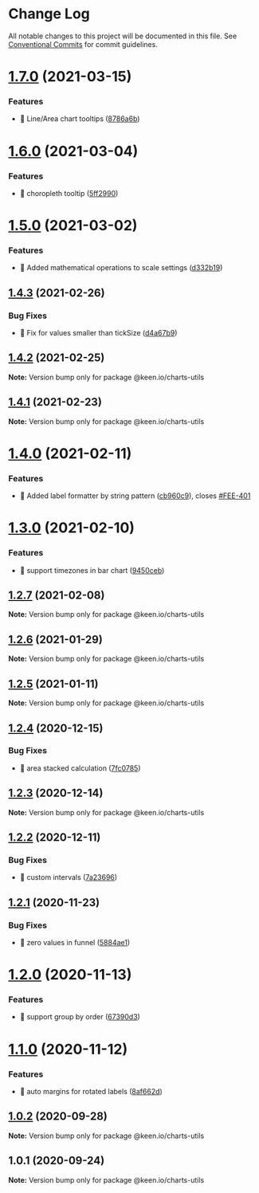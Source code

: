 # Change Log

All notable changes to this project will be documented in this file.
See [Conventional Commits](https://conventionalcommits.org) for commit guidelines.

# [1.7.0](https://github.com/keen/keen/compare/@keen.io/charts-utils@1.6.0...@keen.io/charts-utils@1.7.0) (2021-03-15)


### Features

* 🎸 Line/Area chart tooltips ([8786a6b](https://github.com/keen/keen/commit/8786a6bb5e0de98c2703a59e56e6746847ef94e0))





# [1.6.0](https://github.com/keen/keen/compare/@keen.io/charts-utils@1.5.0...@keen.io/charts-utils@1.6.0) (2021-03-04)


### Features

* 🎸 choropleth tooltip ([5ff2990](https://github.com/keen/keen/commit/5ff299068f59922188ee4cfa06a90df465f6fe0b))





# [1.5.0](https://github.com/keen/keen/compare/@keen.io/charts-utils@1.4.3...@keen.io/charts-utils@1.5.0) (2021-03-02)


### Features

* 🎸 Added mathematical operations to scale settings ([d332b19](https://github.com/keen/keen/commit/d332b19d9c317c27a4851a912f876e417764799b))





## [1.4.3](https://github.com/keen/keen/compare/@keen.io/charts-utils@1.4.2...@keen.io/charts-utils@1.4.3) (2021-02-26)


### Bug Fixes

* 🐛 Fix for values smaller than tickSize ([d4a67b9](https://github.com/keen/keen/commit/d4a67b9af236b78b296ed62657ccc5740c49507a))





## [1.4.2](https://github.com/keen/keen/compare/@keen.io/charts-utils@1.4.1...@keen.io/charts-utils@1.4.2) (2021-02-25)

**Note:** Version bump only for package @keen.io/charts-utils





## [1.4.1](https://github.com/keen/keen/compare/@keen.io/charts-utils@1.4.0...@keen.io/charts-utils@1.4.1) (2021-02-23)

**Note:** Version bump only for package @keen.io/charts-utils





# [1.4.0](https://github.com/keen/keen/compare/@keen.io/charts-utils@1.3.0...@keen.io/charts-utils@1.4.0) (2021-02-11)


### Features

* 🎸 Added label formatter by string pattern ([cb960c9](https://github.com/keen/keen/commit/cb960c98cc781a734a9b780d33be4d120a38860e)), closes [#FEE-401](https://github.com/keen/keen/issues/FEE-401)





# [1.3.0](https://github.com/keen/keen/compare/@keen.io/charts-utils@1.2.7...@keen.io/charts-utils@1.3.0) (2021-02-10)


### Features

* 🎸 support timezones in bar chart ([9450ceb](https://github.com/keen/keen/commit/9450cebc508b3d018c64808ea64fc2fef62e60c0))





## [1.2.7](https://github.com/keen/keen/compare/@keen.io/charts-utils@1.2.6...@keen.io/charts-utils@1.2.7) (2021-02-08)

**Note:** Version bump only for package @keen.io/charts-utils





## [1.2.6](https://github.com/keen/keen/compare/@keen.io/charts-utils@1.2.5...@keen.io/charts-utils@1.2.6) (2021-01-29)

**Note:** Version bump only for package @keen.io/charts-utils





## [1.2.5](https://github.com/keen/keen/compare/@keen.io/charts-utils@1.2.4...@keen.io/charts-utils@1.2.5) (2021-01-11)

**Note:** Version bump only for package @keen.io/charts-utils





## [1.2.4](https://github.com/keen/keen/compare/@keen.io/charts-utils@1.2.3...@keen.io/charts-utils@1.2.4) (2020-12-15)


### Bug Fixes

* 🐛 area stacked calculation ([7fc0785](https://github.com/keen/keen/commit/7fc0785b5b64bc4b94573b38b6245adae50b3622))





## [1.2.3](https://github.com/keen/keen/compare/@keen.io/charts-utils@1.2.2...@keen.io/charts-utils@1.2.3) (2020-12-14)

**Note:** Version bump only for package @keen.io/charts-utils





## [1.2.2](https://github.com/keen/keen/compare/@keen.io/charts-utils@1.2.1...@keen.io/charts-utils@1.2.2) (2020-12-11)


### Bug Fixes

* 🐛 custom intervals ([7a23696](https://github.com/keen/keen/commit/7a23696ea2cb2b221c18ded52fdfbfbaaa56b8ed))





## [1.2.1](https://github.com/keen/keen/compare/@keen.io/charts-utils@1.2.0...@keen.io/charts-utils@1.2.1) (2020-11-23)


### Bug Fixes

* 🐛 zero values in funnel ([5884ae1](https://github.com/keen/keen/commit/5884ae1008f416eb54b8d9db4f75ee790cf261ce))





# [1.2.0](https://github.com/keen/keen/compare/@keen.io/charts-utils@1.1.0...@keen.io/charts-utils@1.2.0) (2020-11-13)


### Features

* 🎸 support group by order ([67390d3](https://github.com/keen/keen/commit/67390d38f15e467dc74b4fc0afd8b9e96ac72c4e))





# [1.1.0](https://github.com/keen/keen/compare/@keen.io/charts-utils@1.0.2...@keen.io/charts-utils@1.1.0) (2020-11-12)


### Features

* 🎸 auto margins for rotated labels ([8af662d](https://github.com/keen/keen/commit/8af662ddf5d12a5d9f117935f048d933ef911e69))





## [1.0.2](https://github.com/keen/keen/compare/@keen.io/charts-utils@1.0.1...@keen.io/charts-utils@1.0.2) (2020-09-28)

**Note:** Version bump only for package @keen.io/charts-utils





## 1.0.1 (2020-09-24)

**Note:** Version bump only for package @keen.io/charts-utils
